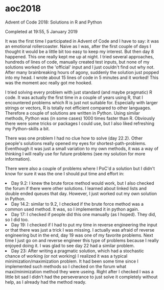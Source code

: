 # aoc2018
Advent of Code 2018:
Solutions in R and Python

Completed at 19:55, 5 January 2019

It was the first time I participated in Advent of Code and I have to say: it was an emotional rollercoaster. Naive as I was, after the first couple of days I thought it would be a little bit too easy to keep my interest. But then day 8 happened. This one really kept me up at night. I tried several approaches, hundreds of lines of code, manually created test inputs, but none of my solutions worked on the 'official' input and I just couldn't find out why not. After many brainbreaking hours of agony, suddenly the solution just popped into my head. I wrote about 15 lines of code in 5 minutes and it worked! This was the moment aoc really got me hooked. 

I tried solving every problem with just standard (and maybe pragmatic) R code. It was actually the first time in a couple of years using R, that I encountered problems which R is just not suitable for. Especially with larger strings or vectors, R is totally not efficient compared to other languages. Therefore a couple of solutions are written in Python. Using similar methods, Python was (in some cases) 1000 times faster than R. Obviously there were some tricks or packages I could use, but I also liked refreshing my Python-skills a bit. 

There was one problem I had no clue how to solve (day 22.2). Other people's solutions really opened my eyes for shortest-path-problems. Eventhough it was just a small variation to my own methods, it was a way of thinking I will really use for future problems (see my solution for more information). 

There were also a couple of problems where I PoC'd a solution but I didn't know for sure it was the one I should put time and effort in:
<li> Day 9.2: I knew the brute force method would work, but I also checked the forum if there were other solutions. I learned about linked lists and double ended queues that day. However, I just worked out my own solution in Python.
<li> Day 14.2: similar to 9.2, I checked if the brute force method was a common used method. It was, so I implemented it in python again.
<li> Day 17: I checked if people did this one manually (as I hoped). They did, so I did too. 
<li> Day 19: I checked if I had to put my time in reverse engineering the input or that there was just a trick I was missing. I actually was afraid of reverse engineering but in the end, day 19 was one of my favorite problems. Next time I just go on and reverse engineer this type of problems because I really enjoyed doing it. I was glad to see day 22 had a similar problem. 
<li> Day 23: After writing a pragmatic solution, which had a stochastic chance of working (or not working) I realized it was a typical minimization/maximization problem. It had been some time since I implemented such methods so I checked on the forum what maxi/minimization method they were useing. Right after I checked I was a little bit sad I didn't had the perseverance to just solve it completely without help, as I already had the method ready. 
 
